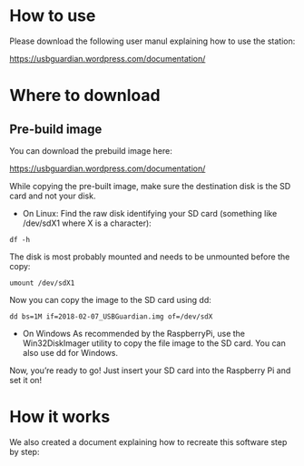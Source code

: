 
# How to use
Please download the following user manul explaining how to use the station:

https://usbguardian.wordpress.com/documentation/

# Where to download
## Pre-build image
You can download the prebuild image here:

https://usbguardian.wordpress.com/documentation/

While copying the pre-built image, make sure the destination disk is the SD card and not your disk.

* On Linux:
Find the raw disk identifying your SD card (something like /dev/sdX1 where X is a character):
```
df -h
```
The disk is most probably mounted and needs to be unmounted before the copy:
```
umount /dev/sdX1
```
Now you can copy the image to the SD card using dd:
```
dd bs=1M if=2018-02-07_USBGuardian.img of=/dev/sdX
```
* On Windows
As recommended by the RaspberryPi, use the Win32DiskImager utility to copy the file image to the SD card. You can also use dd for Windows.

Now, you’re ready to go! Just insert your SD card into the Raspberry Pi and set it on!

# How it works
We also created a document explaining how to recreate this software step by step:
